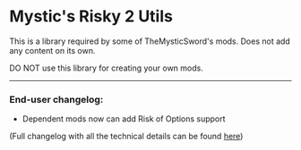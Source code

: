 # Mystic's Risky 2 Utils
This is a library required by some of TheMysticSword's mods. Does not add any content on its own.

DO NOT use this library for creating your own mods.

---
### End-user changelog:
* Dependent mods now can add Risk of Options support
  
(Full changelog with all the technical details can be found [here](https://github.com/TheMysticSword/MysticsRisky2Utils/blob/main/CHANGELOG.md))
